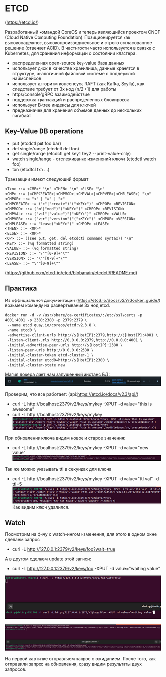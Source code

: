 # ETCD
(https://etcd.io/)

Разработанный командой CoreOS и теперь являющийся проектом CNCF (Cloud Native Computing Foundation). Позиционируется как 
высоконадежное, высокопроизводительное и строго согласованное решение (отвечает ACID). В частнгости часто используется в 
связке с Kubernetes, для хранения информации о состоянии кластера.

- распределенная open-source key-value база данных 
- использует диск в качестве хранилища, данные хранятся в структуре, аналогичной файловой системе с поддерэкой наймспейсов 
- использует алгоритм консенсуса RAFT (как Kafka, Scylla), как следствие требует от 3х нод (n/2 +1) для работы
- https/console/gRPC взаимодействие
- поддержка транзакций и распределенных блокировок
- использует B-tree индексы для ключей
- предназначен для хранения объемов данных до нескольких гигабайт


## Key-Value DB operations
- put (etcdctl put foo bar)
- del single/range (etcdctl del foo)
- get single/range (etcdctl get key1 key2 --print-value-only)
- watch single/range - отслеживание изменений ключа (etcdctl watch foo)
- txn (etcdtcl txn ...)

Транзакции имеют следующий формат
```ebnf
<Txn> ::= <CMP>* "\n" <THEN> "\n" <ELSE> "\n"
<CMP> ::= (<CMPCREATE>|<CMPMOD>|<CMPVAL>|<CMPVER>|<CMPLEASE>) "\n"
<CMPOP> ::= "<" | "=" | ">"
<CMPCREATE> := ("c"|"create")"("<KEY>")" <CMPOP> <REVISION>
<CMPMOD> ::= ("m"|"mod")"("<KEY>")" <CMPOP> <REVISION>
<CMPVAL> ::= ("val"|"value")"("<KEY>")" <CMPOP> <VALUE>
<CMPVER> ::= ("ver"|"version")"("<KEY>")" <CMPOP> <VERSION>
<CMPLEASE> ::= "lease("<KEY>")" <CMPOP> <LEASE>
<THEN> ::= <OP>*
<ELSE> ::= <OP>*
<OP> ::= ((see put, get, del etcdctl command syntax)) "\n"
<KEY> ::= (%q formatted string)
<VALUE> ::= (%q formatted string)
<REVISION> ::= "\""[0-9]+"\""
<VERSION> ::= "\""[0-9]+"\""
<LEASE> ::= "\""[0-9]+\""
```

(https://github.com/etcd-io/etcd/blob/main/etcdctl/README.md)

## Практика
Из оффициальной документации (https://etcd.io/docs/v2.3/docker_guide/) возьмем команду на развертывание 3х нод etcd.

```ebnf
docker run -d -v /usr/share/ca-certificates/:/etc/ssl/certs -p 4001:4001 -p 2380:2380 -p 2379:2379 \
 --name etcd quay.io/coreos/etcd:v2.3.8 \
 -name etcd0 \
 -advertise-client-urls http://${HostIP}:2379,http://${HostIP}:4001 \
 -listen-client-urls http://0.0.0.0:2379,http://0.0.0.0:4001 \
 -initial-advertise-peer-urls http://${HostIP}:2380 \
 -listen-peer-urls http://0.0.0.0:2380 \
 -initial-cluster-token etcd-cluster-1 \
 -initial-cluster etcd0=http://${HostIP}:2380 \
 -initial-cluster-state new
```
Магия докера дает нам запущенный инстанс БД:
![img.png](etcd/img.png)

Проверим, что все работает:
(api:https://etcd.io/docs/v2.3/api/)
-  curl -L http://localhost:2379/v2/keys/mykey -XPUT -d value="this is awesome"
- curl -L http://localhost:2379/v2/keys/mykey
![img_2.png](etcd/img_2.png)


При обновлении ключа видим новое и старое значения:
-  curl -L http://localhost:2379/v2/keys/mykey -XPUT -d value="new value"
![img_1.png](etcd/img_1.png)

Так же можно указывать ttl в секундах для ключа 
-  curl -L http://localhost:2379/v2/keys/mykey -XPUT -d value="ttl val" -d ttl=5
![img_3.png](etcd/img_3.png)
Как видим ключ удалился.

## Watch
Посмотрим на фичу с watch-ингом изменения, для этого в одном окне сделаем запрос
- curl -L http://127.0.0.1:2379/v2/keys/foo?wait=true

А в другом сделаем update этой записи:
- curl -L http://127.0.0.1:2379/v2/keys/foo -XPUT -d value="waiting value"



![img_4.png](etcd/img_4.png)

![img_5.png](etcd/img_5.png)

На первой картинке отправляем запрос с ожиданием. После того, как отправили запрос на обновления, сразу видим результаты двух запросов.

